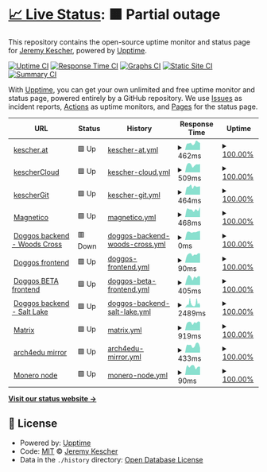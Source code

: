 # [📈 Live Status](https://status.kescher.at): <!--live status--> **🟧 Partial outage**

This repository contains the open-source uptime monitor and status page for [Jeremy Kescher](https://kescher.at), powered by [Upptime](https://github.com/upptime/upptime).

[![Uptime CI](https://github.com/kescherCode/status/workflows/Uptime%20CI/badge.svg)](https://github.com/upptime/upptime/actions?query=workflow%3A%22Uptime+CI%22)
[![Response Time CI](https://github.com/kescherCode/status/workflows/Response%20Time%20CI/badge.svg)](https://github.com/upptime/upptime/actions?query=workflow%3A%22Response+Time+CI%22)
[![Graphs CI](https://github.com/kescherCode/status/workflows/Graphs%20CI/badge.svg)](https://github.com/upptime/upptime/actions?query=workflow%3A%22Graphs+CI%22)
[![Static Site CI](https://github.com/kescherCode/status/workflows/Static%20Site%20CI/badge.svg)](https://github.com/upptime/upptime/actions?query=workflow%3A%22Static+Site+CI%22)
[![Summary CI](https://github.com/kescherCode/status/workflows/Summary%20CI/badge.svg)](https://github.com/upptime/upptime/actions?query=workflow%3A%22Summary+CI%22)

With [Upptime](https://upptime.js.org), you can get your own unlimited and free uptime monitor and status page, powered entirely by a GitHub repository. We use [Issues](https://github.com/kescherCode/status/issues) as incident reports, [Actions](https://github.com/kescherCode/status/actions) as uptime monitors, and [Pages](https://status.kescher.at) for the status page.

<!--start: status pages-->
<!-- This summary is generated by Upptime (https://github.com/upptime/upptime) -->
<!-- Do not edit this manually, your changes will be overwritten -->
<!-- prettier-ignore -->
| URL | Status | History | Response Time | Uptime |
| --- | ------ | ------- | ------------- | ------ |
| <img alt="" src="https://www.kescher.at/favicon-194x194.png" height="13"> [kescher.at](https://www.kescher.at) | 🟩 Up | [kescher-at.yml](https://github.com/kescherCode/status/commits/HEAD/history/kescher-at.yml) | <details><summary><img alt="Response time graph" src="./graphs/kescher-at/response-time-week.png" height="20"> 462ms</summary><br><a href="https://status.kescher.at/history/kescher-at"><img alt="Response time 462" src="https://img.shields.io/endpoint?url=https%3A%2F%2Fraw.githubusercontent.com%2FkescherCode%2Fstatus%2FHEAD%2Fapi%2Fkescher-at%2Fresponse-time.json"></a><br><a href="https://status.kescher.at/history/kescher-at"><img alt="24-hour response time 462" src="https://img.shields.io/endpoint?url=https%3A%2F%2Fraw.githubusercontent.com%2FkescherCode%2Fstatus%2FHEAD%2Fapi%2Fkescher-at%2Fresponse-time-day.json"></a><br><a href="https://status.kescher.at/history/kescher-at"><img alt="7-day response time 462" src="https://img.shields.io/endpoint?url=https%3A%2F%2Fraw.githubusercontent.com%2FkescherCode%2Fstatus%2FHEAD%2Fapi%2Fkescher-at%2Fresponse-time-week.json"></a><br><a href="https://status.kescher.at/history/kescher-at"><img alt="30-day response time 462" src="https://img.shields.io/endpoint?url=https%3A%2F%2Fraw.githubusercontent.com%2FkescherCode%2Fstatus%2FHEAD%2Fapi%2Fkescher-at%2Fresponse-time-month.json"></a><br><a href="https://status.kescher.at/history/kescher-at"><img alt="1-year response time 462" src="https://img.shields.io/endpoint?url=https%3A%2F%2Fraw.githubusercontent.com%2FkescherCode%2Fstatus%2FHEAD%2Fapi%2Fkescher-at%2Fresponse-time-year.json"></a></details> | <details><summary><a href="https://status.kescher.at/history/kescher-at">100.00%</a></summary><a href="https://status.kescher.at/history/kescher-at"><img alt="All-time uptime 100.00%" src="https://img.shields.io/endpoint?url=https%3A%2F%2Fraw.githubusercontent.com%2FkescherCode%2Fstatus%2FHEAD%2Fapi%2Fkescher-at%2Fuptime.json"></a><br><a href="https://status.kescher.at/history/kescher-at"><img alt="24-hour uptime 100.00%" src="https://img.shields.io/endpoint?url=https%3A%2F%2Fraw.githubusercontent.com%2FkescherCode%2Fstatus%2FHEAD%2Fapi%2Fkescher-at%2Fuptime-day.json"></a><br><a href="https://status.kescher.at/history/kescher-at"><img alt="7-day uptime 100.00%" src="https://img.shields.io/endpoint?url=https%3A%2F%2Fraw.githubusercontent.com%2FkescherCode%2Fstatus%2FHEAD%2Fapi%2Fkescher-at%2Fuptime-week.json"></a><br><a href="https://status.kescher.at/history/kescher-at"><img alt="30-day uptime 100.00%" src="https://img.shields.io/endpoint?url=https%3A%2F%2Fraw.githubusercontent.com%2FkescherCode%2Fstatus%2FHEAD%2Fapi%2Fkescher-at%2Fuptime-month.json"></a><br><a href="https://status.kescher.at/history/kescher-at"><img alt="1-year uptime 100.00%" src="https://img.shields.io/endpoint?url=https%3A%2F%2Fraw.githubusercontent.com%2FkescherCode%2Fstatus%2FHEAD%2Fapi%2Fkescher-at%2Fuptime-year.json"></a></details>
| <img alt="" src="https://cloud.kescher.at/apps/theming/favicon" height="13"> [kescherCloud](https://cloud.kescher.at/status.php) | 🟩 Up | [kescher-cloud.yml](https://github.com/kescherCode/status/commits/HEAD/history/kescher-cloud.yml) | <details><summary><img alt="Response time graph" src="./graphs/kescher-cloud/response-time-week.png" height="20"> 509ms</summary><br><a href="https://status.kescher.at/history/kescher-cloud"><img alt="Response time 509" src="https://img.shields.io/endpoint?url=https%3A%2F%2Fraw.githubusercontent.com%2FkescherCode%2Fstatus%2FHEAD%2Fapi%2Fkescher-cloud%2Fresponse-time.json"></a><br><a href="https://status.kescher.at/history/kescher-cloud"><img alt="24-hour response time 509" src="https://img.shields.io/endpoint?url=https%3A%2F%2Fraw.githubusercontent.com%2FkescherCode%2Fstatus%2FHEAD%2Fapi%2Fkescher-cloud%2Fresponse-time-day.json"></a><br><a href="https://status.kescher.at/history/kescher-cloud"><img alt="7-day response time 509" src="https://img.shields.io/endpoint?url=https%3A%2F%2Fraw.githubusercontent.com%2FkescherCode%2Fstatus%2FHEAD%2Fapi%2Fkescher-cloud%2Fresponse-time-week.json"></a><br><a href="https://status.kescher.at/history/kescher-cloud"><img alt="30-day response time 509" src="https://img.shields.io/endpoint?url=https%3A%2F%2Fraw.githubusercontent.com%2FkescherCode%2Fstatus%2FHEAD%2Fapi%2Fkescher-cloud%2Fresponse-time-month.json"></a><br><a href="https://status.kescher.at/history/kescher-cloud"><img alt="1-year response time 509" src="https://img.shields.io/endpoint?url=https%3A%2F%2Fraw.githubusercontent.com%2FkescherCode%2Fstatus%2FHEAD%2Fapi%2Fkescher-cloud%2Fresponse-time-year.json"></a></details> | <details><summary><a href="https://status.kescher.at/history/kescher-cloud">100.00%</a></summary><a href="https://status.kescher.at/history/kescher-cloud"><img alt="All-time uptime 100.00%" src="https://img.shields.io/endpoint?url=https%3A%2F%2Fraw.githubusercontent.com%2FkescherCode%2Fstatus%2FHEAD%2Fapi%2Fkescher-cloud%2Fuptime.json"></a><br><a href="https://status.kescher.at/history/kescher-cloud"><img alt="24-hour uptime 100.00%" src="https://img.shields.io/endpoint?url=https%3A%2F%2Fraw.githubusercontent.com%2FkescherCode%2Fstatus%2FHEAD%2Fapi%2Fkescher-cloud%2Fuptime-day.json"></a><br><a href="https://status.kescher.at/history/kescher-cloud"><img alt="7-day uptime 100.00%" src="https://img.shields.io/endpoint?url=https%3A%2F%2Fraw.githubusercontent.com%2FkescherCode%2Fstatus%2FHEAD%2Fapi%2Fkescher-cloud%2Fuptime-week.json"></a><br><a href="https://status.kescher.at/history/kescher-cloud"><img alt="30-day uptime 100.00%" src="https://img.shields.io/endpoint?url=https%3A%2F%2Fraw.githubusercontent.com%2FkescherCode%2Fstatus%2FHEAD%2Fapi%2Fkescher-cloud%2Fuptime-month.json"></a><br><a href="https://status.kescher.at/history/kescher-cloud"><img alt="1-year uptime 100.00%" src="https://img.shields.io/endpoint?url=https%3A%2F%2Fraw.githubusercontent.com%2FkescherCode%2Fstatus%2FHEAD%2Fapi%2Fkescher-cloud%2Fuptime-year.json"></a></details>
| <img alt="" src="https://git.kescher.at/img/gitea-lg.png" height="13"> [kescherGit](https://git.kescher.at/api/v1/version) | 🟩 Up | [kescher-git.yml](https://github.com/kescherCode/status/commits/HEAD/history/kescher-git.yml) | <details><summary><img alt="Response time graph" src="./graphs/kescher-git/response-time-week.png" height="20"> 464ms</summary><br><a href="https://status.kescher.at/history/kescher-git"><img alt="Response time 464" src="https://img.shields.io/endpoint?url=https%3A%2F%2Fraw.githubusercontent.com%2FkescherCode%2Fstatus%2FHEAD%2Fapi%2Fkescher-git%2Fresponse-time.json"></a><br><a href="https://status.kescher.at/history/kescher-git"><img alt="24-hour response time 464" src="https://img.shields.io/endpoint?url=https%3A%2F%2Fraw.githubusercontent.com%2FkescherCode%2Fstatus%2FHEAD%2Fapi%2Fkescher-git%2Fresponse-time-day.json"></a><br><a href="https://status.kescher.at/history/kescher-git"><img alt="7-day response time 464" src="https://img.shields.io/endpoint?url=https%3A%2F%2Fraw.githubusercontent.com%2FkescherCode%2Fstatus%2FHEAD%2Fapi%2Fkescher-git%2Fresponse-time-week.json"></a><br><a href="https://status.kescher.at/history/kescher-git"><img alt="30-day response time 464" src="https://img.shields.io/endpoint?url=https%3A%2F%2Fraw.githubusercontent.com%2FkescherCode%2Fstatus%2FHEAD%2Fapi%2Fkescher-git%2Fresponse-time-month.json"></a><br><a href="https://status.kescher.at/history/kescher-git"><img alt="1-year response time 464" src="https://img.shields.io/endpoint?url=https%3A%2F%2Fraw.githubusercontent.com%2FkescherCode%2Fstatus%2FHEAD%2Fapi%2Fkescher-git%2Fresponse-time-year.json"></a></details> | <details><summary><a href="https://status.kescher.at/history/kescher-git">100.00%</a></summary><a href="https://status.kescher.at/history/kescher-git"><img alt="All-time uptime 100.00%" src="https://img.shields.io/endpoint?url=https%3A%2F%2Fraw.githubusercontent.com%2FkescherCode%2Fstatus%2FHEAD%2Fapi%2Fkescher-git%2Fuptime.json"></a><br><a href="https://status.kescher.at/history/kescher-git"><img alt="24-hour uptime 100.00%" src="https://img.shields.io/endpoint?url=https%3A%2F%2Fraw.githubusercontent.com%2FkescherCode%2Fstatus%2FHEAD%2Fapi%2Fkescher-git%2Fuptime-day.json"></a><br><a href="https://status.kescher.at/history/kescher-git"><img alt="7-day uptime 100.00%" src="https://img.shields.io/endpoint?url=https%3A%2F%2Fraw.githubusercontent.com%2FkescherCode%2Fstatus%2FHEAD%2Fapi%2Fkescher-git%2Fuptime-week.json"></a><br><a href="https://status.kescher.at/history/kescher-git"><img alt="30-day uptime 100.00%" src="https://img.shields.io/endpoint?url=https%3A%2F%2Fraw.githubusercontent.com%2FkescherCode%2Fstatus%2FHEAD%2Fapi%2Fkescher-git%2Fuptime-month.json"></a><br><a href="https://status.kescher.at/history/kescher-git"><img alt="1-year uptime 100.00%" src="https://img.shields.io/endpoint?url=https%3A%2F%2Fraw.githubusercontent.com%2FkescherCode%2Fstatus%2FHEAD%2Fapi%2Fkescher-git%2Fuptime-year.json"></a></details>
| <img alt="" src="https://favicons.githubusercontent.com/magnetico.kescher.at" height="13"> [Magnetico](https://magnetico.kescher.at/api/v0.1/torrents/) | 🟩 Up | [magnetico.yml](https://github.com/kescherCode/status/commits/HEAD/history/magnetico.yml) | <details><summary><img alt="Response time graph" src="./graphs/magnetico/response-time-week.png" height="20"> 468ms</summary><br><a href="https://status.kescher.at/history/magnetico"><img alt="Response time 468" src="https://img.shields.io/endpoint?url=https%3A%2F%2Fraw.githubusercontent.com%2FkescherCode%2Fstatus%2FHEAD%2Fapi%2Fmagnetico%2Fresponse-time.json"></a><br><a href="https://status.kescher.at/history/magnetico"><img alt="24-hour response time 468" src="https://img.shields.io/endpoint?url=https%3A%2F%2Fraw.githubusercontent.com%2FkescherCode%2Fstatus%2FHEAD%2Fapi%2Fmagnetico%2Fresponse-time-day.json"></a><br><a href="https://status.kescher.at/history/magnetico"><img alt="7-day response time 468" src="https://img.shields.io/endpoint?url=https%3A%2F%2Fraw.githubusercontent.com%2FkescherCode%2Fstatus%2FHEAD%2Fapi%2Fmagnetico%2Fresponse-time-week.json"></a><br><a href="https://status.kescher.at/history/magnetico"><img alt="30-day response time 468" src="https://img.shields.io/endpoint?url=https%3A%2F%2Fraw.githubusercontent.com%2FkescherCode%2Fstatus%2FHEAD%2Fapi%2Fmagnetico%2Fresponse-time-month.json"></a><br><a href="https://status.kescher.at/history/magnetico"><img alt="1-year response time 468" src="https://img.shields.io/endpoint?url=https%3A%2F%2Fraw.githubusercontent.com%2FkescherCode%2Fstatus%2FHEAD%2Fapi%2Fmagnetico%2Fresponse-time-year.json"></a></details> | <details><summary><a href="https://status.kescher.at/history/magnetico">100.00%</a></summary><a href="https://status.kescher.at/history/magnetico"><img alt="All-time uptime 100.00%" src="https://img.shields.io/endpoint?url=https%3A%2F%2Fraw.githubusercontent.com%2FkescherCode%2Fstatus%2FHEAD%2Fapi%2Fmagnetico%2Fuptime.json"></a><br><a href="https://status.kescher.at/history/magnetico"><img alt="24-hour uptime 100.00%" src="https://img.shields.io/endpoint?url=https%3A%2F%2Fraw.githubusercontent.com%2FkescherCode%2Fstatus%2FHEAD%2Fapi%2Fmagnetico%2Fuptime-day.json"></a><br><a href="https://status.kescher.at/history/magnetico"><img alt="7-day uptime 100.00%" src="https://img.shields.io/endpoint?url=https%3A%2F%2Fraw.githubusercontent.com%2FkescherCode%2Fstatus%2FHEAD%2Fapi%2Fmagnetico%2Fuptime-week.json"></a><br><a href="https://status.kescher.at/history/magnetico"><img alt="30-day uptime 100.00%" src="https://img.shields.io/endpoint?url=https%3A%2F%2Fraw.githubusercontent.com%2FkescherCode%2Fstatus%2FHEAD%2Fapi%2Fmagnetico%2Fuptime-month.json"></a><br><a href="https://status.kescher.at/history/magnetico"><img alt="1-year uptime 100.00%" src="https://img.shields.io/endpoint?url=https%3A%2F%2Fraw.githubusercontent.com%2FkescherCode%2Fstatus%2FHEAD%2Fapi%2Fmagnetico%2Fuptime-year.json"></a></details>
| <img alt="" src="https://www.kescher.at/favicon-194x194.png" height="13"> [Doggos backend - Woods Cross](https://doggos.kescher.at/wc-lazy-lounge.mjpg) | 🟥 Down | [doggos-backend-woods-cross.yml](https://github.com/kescherCode/status/commits/HEAD/history/doggos-backend-woods-cross.yml) | <details><summary><img alt="Response time graph" src="./graphs/doggos-backend-woods-cross/response-time-week.png" height="20"> 0ms</summary><br><a href="https://status.kescher.at/history/doggos-backend-woods-cross"><img alt="Response time 0" src="https://img.shields.io/endpoint?url=https%3A%2F%2Fraw.githubusercontent.com%2FkescherCode%2Fstatus%2FHEAD%2Fapi%2Fdoggos-backend-woods-cross%2Fresponse-time.json"></a><br><a href="https://status.kescher.at/history/doggos-backend-woods-cross"><img alt="24-hour response time 0" src="https://img.shields.io/endpoint?url=https%3A%2F%2Fraw.githubusercontent.com%2FkescherCode%2Fstatus%2FHEAD%2Fapi%2Fdoggos-backend-woods-cross%2Fresponse-time-day.json"></a><br><a href="https://status.kescher.at/history/doggos-backend-woods-cross"><img alt="7-day response time 0" src="https://img.shields.io/endpoint?url=https%3A%2F%2Fraw.githubusercontent.com%2FkescherCode%2Fstatus%2FHEAD%2Fapi%2Fdoggos-backend-woods-cross%2Fresponse-time-week.json"></a><br><a href="https://status.kescher.at/history/doggos-backend-woods-cross"><img alt="30-day response time 0" src="https://img.shields.io/endpoint?url=https%3A%2F%2Fraw.githubusercontent.com%2FkescherCode%2Fstatus%2FHEAD%2Fapi%2Fdoggos-backend-woods-cross%2Fresponse-time-month.json"></a><br><a href="https://status.kescher.at/history/doggos-backend-woods-cross"><img alt="1-year response time 0" src="https://img.shields.io/endpoint?url=https%3A%2F%2Fraw.githubusercontent.com%2FkescherCode%2Fstatus%2FHEAD%2Fapi%2Fdoggos-backend-woods-cross%2Fresponse-time-year.json"></a></details> | <details><summary><a href="https://status.kescher.at/history/doggos-backend-woods-cross">100.00%</a></summary><a href="https://status.kescher.at/history/doggos-backend-woods-cross"><img alt="All-time uptime 100.00%" src="https://img.shields.io/endpoint?url=https%3A%2F%2Fraw.githubusercontent.com%2FkescherCode%2Fstatus%2FHEAD%2Fapi%2Fdoggos-backend-woods-cross%2Fuptime.json"></a><br><a href="https://status.kescher.at/history/doggos-backend-woods-cross"><img alt="24-hour uptime 100.00%" src="https://img.shields.io/endpoint?url=https%3A%2F%2Fraw.githubusercontent.com%2FkescherCode%2Fstatus%2FHEAD%2Fapi%2Fdoggos-backend-woods-cross%2Fuptime-day.json"></a><br><a href="https://status.kescher.at/history/doggos-backend-woods-cross"><img alt="7-day uptime 100.00%" src="https://img.shields.io/endpoint?url=https%3A%2F%2Fraw.githubusercontent.com%2FkescherCode%2Fstatus%2FHEAD%2Fapi%2Fdoggos-backend-woods-cross%2Fuptime-week.json"></a><br><a href="https://status.kescher.at/history/doggos-backend-woods-cross"><img alt="30-day uptime 100.00%" src="https://img.shields.io/endpoint?url=https%3A%2F%2Fraw.githubusercontent.com%2FkescherCode%2Fstatus%2FHEAD%2Fapi%2Fdoggos-backend-woods-cross%2Fuptime-month.json"></a><br><a href="https://status.kescher.at/history/doggos-backend-woods-cross"><img alt="1-year uptime 100.00%" src="https://img.shields.io/endpoint?url=https%3A%2F%2Fraw.githubusercontent.com%2FkescherCode%2Fstatus%2FHEAD%2Fapi%2Fdoggos-backend-woods-cross%2Fuptime-year.json"></a></details>
| <img alt="" src="https://www.kescher.at/favicon-194x194.png" height="13"> [Doggos frontend](https://doggos.kescher.at) | 🟩 Up | [doggos-frontend.yml](https://github.com/kescherCode/status/commits/HEAD/history/doggos-frontend.yml) | <details><summary><img alt="Response time graph" src="./graphs/doggos-frontend/response-time-week.png" height="20"> 90ms</summary><br><a href="https://status.kescher.at/history/doggos-frontend"><img alt="Response time 90" src="https://img.shields.io/endpoint?url=https%3A%2F%2Fraw.githubusercontent.com%2FkescherCode%2Fstatus%2FHEAD%2Fapi%2Fdoggos-frontend%2Fresponse-time.json"></a><br><a href="https://status.kescher.at/history/doggos-frontend"><img alt="24-hour response time 90" src="https://img.shields.io/endpoint?url=https%3A%2F%2Fraw.githubusercontent.com%2FkescherCode%2Fstatus%2FHEAD%2Fapi%2Fdoggos-frontend%2Fresponse-time-day.json"></a><br><a href="https://status.kescher.at/history/doggos-frontend"><img alt="7-day response time 90" src="https://img.shields.io/endpoint?url=https%3A%2F%2Fraw.githubusercontent.com%2FkescherCode%2Fstatus%2FHEAD%2Fapi%2Fdoggos-frontend%2Fresponse-time-week.json"></a><br><a href="https://status.kescher.at/history/doggos-frontend"><img alt="30-day response time 90" src="https://img.shields.io/endpoint?url=https%3A%2F%2Fraw.githubusercontent.com%2FkescherCode%2Fstatus%2FHEAD%2Fapi%2Fdoggos-frontend%2Fresponse-time-month.json"></a><br><a href="https://status.kescher.at/history/doggos-frontend"><img alt="1-year response time 90" src="https://img.shields.io/endpoint?url=https%3A%2F%2Fraw.githubusercontent.com%2FkescherCode%2Fstatus%2FHEAD%2Fapi%2Fdoggos-frontend%2Fresponse-time-year.json"></a></details> | <details><summary><a href="https://status.kescher.at/history/doggos-frontend">100.00%</a></summary><a href="https://status.kescher.at/history/doggos-frontend"><img alt="All-time uptime 100.00%" src="https://img.shields.io/endpoint?url=https%3A%2F%2Fraw.githubusercontent.com%2FkescherCode%2Fstatus%2FHEAD%2Fapi%2Fdoggos-frontend%2Fuptime.json"></a><br><a href="https://status.kescher.at/history/doggos-frontend"><img alt="24-hour uptime 100.00%" src="https://img.shields.io/endpoint?url=https%3A%2F%2Fraw.githubusercontent.com%2FkescherCode%2Fstatus%2FHEAD%2Fapi%2Fdoggos-frontend%2Fuptime-day.json"></a><br><a href="https://status.kescher.at/history/doggos-frontend"><img alt="7-day uptime 100.00%" src="https://img.shields.io/endpoint?url=https%3A%2F%2Fraw.githubusercontent.com%2FkescherCode%2Fstatus%2FHEAD%2Fapi%2Fdoggos-frontend%2Fuptime-week.json"></a><br><a href="https://status.kescher.at/history/doggos-frontend"><img alt="30-day uptime 100.00%" src="https://img.shields.io/endpoint?url=https%3A%2F%2Fraw.githubusercontent.com%2FkescherCode%2Fstatus%2FHEAD%2Fapi%2Fdoggos-frontend%2Fuptime-month.json"></a><br><a href="https://status.kescher.at/history/doggos-frontend"><img alt="1-year uptime 100.00%" src="https://img.shields.io/endpoint?url=https%3A%2F%2Fraw.githubusercontent.com%2FkescherCode%2Fstatus%2FHEAD%2Fapi%2Fdoggos-frontend%2Fuptime-year.json"></a></details>
| <img alt="" src="https://www.kescher.at/favicon-194x194.png" height="13"> [Doggos BETA frontend](https://beta.doggos.kescher.at) | 🟩 Up | [doggos-beta-frontend.yml](https://github.com/kescherCode/status/commits/HEAD/history/doggos-beta-frontend.yml) | <details><summary><img alt="Response time graph" src="./graphs/doggos-beta-frontend/response-time-week.png" height="20"> 405ms</summary><br><a href="https://status.kescher.at/history/doggos-beta-frontend"><img alt="Response time 405" src="https://img.shields.io/endpoint?url=https%3A%2F%2Fraw.githubusercontent.com%2FkescherCode%2Fstatus%2FHEAD%2Fapi%2Fdoggos-beta-frontend%2Fresponse-time.json"></a><br><a href="https://status.kescher.at/history/doggos-beta-frontend"><img alt="24-hour response time 405" src="https://img.shields.io/endpoint?url=https%3A%2F%2Fraw.githubusercontent.com%2FkescherCode%2Fstatus%2FHEAD%2Fapi%2Fdoggos-beta-frontend%2Fresponse-time-day.json"></a><br><a href="https://status.kescher.at/history/doggos-beta-frontend"><img alt="7-day response time 405" src="https://img.shields.io/endpoint?url=https%3A%2F%2Fraw.githubusercontent.com%2FkescherCode%2Fstatus%2FHEAD%2Fapi%2Fdoggos-beta-frontend%2Fresponse-time-week.json"></a><br><a href="https://status.kescher.at/history/doggos-beta-frontend"><img alt="30-day response time 405" src="https://img.shields.io/endpoint?url=https%3A%2F%2Fraw.githubusercontent.com%2FkescherCode%2Fstatus%2FHEAD%2Fapi%2Fdoggos-beta-frontend%2Fresponse-time-month.json"></a><br><a href="https://status.kescher.at/history/doggos-beta-frontend"><img alt="1-year response time 405" src="https://img.shields.io/endpoint?url=https%3A%2F%2Fraw.githubusercontent.com%2FkescherCode%2Fstatus%2FHEAD%2Fapi%2Fdoggos-beta-frontend%2Fresponse-time-year.json"></a></details> | <details><summary><a href="https://status.kescher.at/history/doggos-beta-frontend">100.00%</a></summary><a href="https://status.kescher.at/history/doggos-beta-frontend"><img alt="All-time uptime 100.00%" src="https://img.shields.io/endpoint?url=https%3A%2F%2Fraw.githubusercontent.com%2FkescherCode%2Fstatus%2FHEAD%2Fapi%2Fdoggos-beta-frontend%2Fuptime.json"></a><br><a href="https://status.kescher.at/history/doggos-beta-frontend"><img alt="24-hour uptime 100.00%" src="https://img.shields.io/endpoint?url=https%3A%2F%2Fraw.githubusercontent.com%2FkescherCode%2Fstatus%2FHEAD%2Fapi%2Fdoggos-beta-frontend%2Fuptime-day.json"></a><br><a href="https://status.kescher.at/history/doggos-beta-frontend"><img alt="7-day uptime 100.00%" src="https://img.shields.io/endpoint?url=https%3A%2F%2Fraw.githubusercontent.com%2FkescherCode%2Fstatus%2FHEAD%2Fapi%2Fdoggos-beta-frontend%2Fuptime-week.json"></a><br><a href="https://status.kescher.at/history/doggos-beta-frontend"><img alt="30-day uptime 100.00%" src="https://img.shields.io/endpoint?url=https%3A%2F%2Fraw.githubusercontent.com%2FkescherCode%2Fstatus%2FHEAD%2Fapi%2Fdoggos-beta-frontend%2Fuptime-month.json"></a><br><a href="https://status.kescher.at/history/doggos-beta-frontend"><img alt="1-year uptime 100.00%" src="https://img.shields.io/endpoint?url=https%3A%2F%2Fraw.githubusercontent.com%2FkescherCode%2Fstatus%2FHEAD%2Fapi%2Fdoggos-beta-frontend%2Fuptime-year.json"></a></details>
| <img alt="" src="https://www.kescher.at/favicon-194x194.png" height="13"> [Doggos backend - Salt Lake](https://doggos.kescher.at/sl-small-dog-patio.mjpg) | 🟩 Up | [doggos-backend-salt-lake.yml](https://github.com/kescherCode/status/commits/HEAD/history/doggos-backend-salt-lake.yml) | <details><summary><img alt="Response time graph" src="./graphs/doggos-backend-salt-lake/response-time-week.png" height="20"> 2489ms</summary><br><a href="https://status.kescher.at/history/doggos-backend-salt-lake"><img alt="Response time 2489" src="https://img.shields.io/endpoint?url=https%3A%2F%2Fraw.githubusercontent.com%2FkescherCode%2Fstatus%2FHEAD%2Fapi%2Fdoggos-backend-salt-lake%2Fresponse-time.json"></a><br><a href="https://status.kescher.at/history/doggos-backend-salt-lake"><img alt="24-hour response time 2489" src="https://img.shields.io/endpoint?url=https%3A%2F%2Fraw.githubusercontent.com%2FkescherCode%2Fstatus%2FHEAD%2Fapi%2Fdoggos-backend-salt-lake%2Fresponse-time-day.json"></a><br><a href="https://status.kescher.at/history/doggos-backend-salt-lake"><img alt="7-day response time 2489" src="https://img.shields.io/endpoint?url=https%3A%2F%2Fraw.githubusercontent.com%2FkescherCode%2Fstatus%2FHEAD%2Fapi%2Fdoggos-backend-salt-lake%2Fresponse-time-week.json"></a><br><a href="https://status.kescher.at/history/doggos-backend-salt-lake"><img alt="30-day response time 2489" src="https://img.shields.io/endpoint?url=https%3A%2F%2Fraw.githubusercontent.com%2FkescherCode%2Fstatus%2FHEAD%2Fapi%2Fdoggos-backend-salt-lake%2Fresponse-time-month.json"></a><br><a href="https://status.kescher.at/history/doggos-backend-salt-lake"><img alt="1-year response time 2489" src="https://img.shields.io/endpoint?url=https%3A%2F%2Fraw.githubusercontent.com%2FkescherCode%2Fstatus%2FHEAD%2Fapi%2Fdoggos-backend-salt-lake%2Fresponse-time-year.json"></a></details> | <details><summary><a href="https://status.kescher.at/history/doggos-backend-salt-lake">100.00%</a></summary><a href="https://status.kescher.at/history/doggos-backend-salt-lake"><img alt="All-time uptime 100.00%" src="https://img.shields.io/endpoint?url=https%3A%2F%2Fraw.githubusercontent.com%2FkescherCode%2Fstatus%2FHEAD%2Fapi%2Fdoggos-backend-salt-lake%2Fuptime.json"></a><br><a href="https://status.kescher.at/history/doggos-backend-salt-lake"><img alt="24-hour uptime 100.00%" src="https://img.shields.io/endpoint?url=https%3A%2F%2Fraw.githubusercontent.com%2FkescherCode%2Fstatus%2FHEAD%2Fapi%2Fdoggos-backend-salt-lake%2Fuptime-day.json"></a><br><a href="https://status.kescher.at/history/doggos-backend-salt-lake"><img alt="7-day uptime 100.00%" src="https://img.shields.io/endpoint?url=https%3A%2F%2Fraw.githubusercontent.com%2FkescherCode%2Fstatus%2FHEAD%2Fapi%2Fdoggos-backend-salt-lake%2Fuptime-week.json"></a><br><a href="https://status.kescher.at/history/doggos-backend-salt-lake"><img alt="30-day uptime 100.00%" src="https://img.shields.io/endpoint?url=https%3A%2F%2Fraw.githubusercontent.com%2FkescherCode%2Fstatus%2FHEAD%2Fapi%2Fdoggos-backend-salt-lake%2Fuptime-month.json"></a><br><a href="https://status.kescher.at/history/doggos-backend-salt-lake"><img alt="1-year uptime 100.00%" src="https://img.shields.io/endpoint?url=https%3A%2F%2Fraw.githubusercontent.com%2FkescherCode%2Fstatus%2FHEAD%2Fapi%2Fdoggos-backend-salt-lake%2Fuptime-year.json"></a></details>
| <img alt="" src="https://www.kescher.at/favicon-194x194.png" height="13"> [Matrix](https://matrix.kescher.at) | 🟩 Up | [matrix.yml](https://github.com/kescherCode/status/commits/HEAD/history/matrix.yml) | <details><summary><img alt="Response time graph" src="./graphs/matrix/response-time-week.png" height="20"> 919ms</summary><br><a href="https://status.kescher.at/history/matrix"><img alt="Response time 919" src="https://img.shields.io/endpoint?url=https%3A%2F%2Fraw.githubusercontent.com%2FkescherCode%2Fstatus%2FHEAD%2Fapi%2Fmatrix%2Fresponse-time.json"></a><br><a href="https://status.kescher.at/history/matrix"><img alt="24-hour response time 919" src="https://img.shields.io/endpoint?url=https%3A%2F%2Fraw.githubusercontent.com%2FkescherCode%2Fstatus%2FHEAD%2Fapi%2Fmatrix%2Fresponse-time-day.json"></a><br><a href="https://status.kescher.at/history/matrix"><img alt="7-day response time 919" src="https://img.shields.io/endpoint?url=https%3A%2F%2Fraw.githubusercontent.com%2FkescherCode%2Fstatus%2FHEAD%2Fapi%2Fmatrix%2Fresponse-time-week.json"></a><br><a href="https://status.kescher.at/history/matrix"><img alt="30-day response time 919" src="https://img.shields.io/endpoint?url=https%3A%2F%2Fraw.githubusercontent.com%2FkescherCode%2Fstatus%2FHEAD%2Fapi%2Fmatrix%2Fresponse-time-month.json"></a><br><a href="https://status.kescher.at/history/matrix"><img alt="1-year response time 919" src="https://img.shields.io/endpoint?url=https%3A%2F%2Fraw.githubusercontent.com%2FkescherCode%2Fstatus%2FHEAD%2Fapi%2Fmatrix%2Fresponse-time-year.json"></a></details> | <details><summary><a href="https://status.kescher.at/history/matrix">100.00%</a></summary><a href="https://status.kescher.at/history/matrix"><img alt="All-time uptime 100.00%" src="https://img.shields.io/endpoint?url=https%3A%2F%2Fraw.githubusercontent.com%2FkescherCode%2Fstatus%2FHEAD%2Fapi%2Fmatrix%2Fuptime.json"></a><br><a href="https://status.kescher.at/history/matrix"><img alt="24-hour uptime 100.00%" src="https://img.shields.io/endpoint?url=https%3A%2F%2Fraw.githubusercontent.com%2FkescherCode%2Fstatus%2FHEAD%2Fapi%2Fmatrix%2Fuptime-day.json"></a><br><a href="https://status.kescher.at/history/matrix"><img alt="7-day uptime 100.00%" src="https://img.shields.io/endpoint?url=https%3A%2F%2Fraw.githubusercontent.com%2FkescherCode%2Fstatus%2FHEAD%2Fapi%2Fmatrix%2Fuptime-week.json"></a><br><a href="https://status.kescher.at/history/matrix"><img alt="30-day uptime 100.00%" src="https://img.shields.io/endpoint?url=https%3A%2F%2Fraw.githubusercontent.com%2FkescherCode%2Fstatus%2FHEAD%2Fapi%2Fmatrix%2Fuptime-month.json"></a><br><a href="https://status.kescher.at/history/matrix"><img alt="1-year uptime 100.00%" src="https://img.shields.io/endpoint?url=https%3A%2F%2Fraw.githubusercontent.com%2FkescherCode%2Fstatus%2FHEAD%2Fapi%2Fmatrix%2Fuptime-year.json"></a></details>
| <img alt="" src="https://favicons.githubusercontent.com/arch4edu.mirror.kescher.at" height="13"> [arch4edu mirror](https://arch4edu.mirror.kescher.at/lastupdate) | 🟩 Up | [arch4edu-mirror.yml](https://github.com/kescherCode/status/commits/HEAD/history/arch4edu-mirror.yml) | <details><summary><img alt="Response time graph" src="./graphs/arch4edu-mirror/response-time-week.png" height="20"> 433ms</summary><br><a href="https://status.kescher.at/history/arch4edu-mirror"><img alt="Response time 433" src="https://img.shields.io/endpoint?url=https%3A%2F%2Fraw.githubusercontent.com%2FkescherCode%2Fstatus%2FHEAD%2Fapi%2Farch4edu-mirror%2Fresponse-time.json"></a><br><a href="https://status.kescher.at/history/arch4edu-mirror"><img alt="24-hour response time 433" src="https://img.shields.io/endpoint?url=https%3A%2F%2Fraw.githubusercontent.com%2FkescherCode%2Fstatus%2FHEAD%2Fapi%2Farch4edu-mirror%2Fresponse-time-day.json"></a><br><a href="https://status.kescher.at/history/arch4edu-mirror"><img alt="7-day response time 433" src="https://img.shields.io/endpoint?url=https%3A%2F%2Fraw.githubusercontent.com%2FkescherCode%2Fstatus%2FHEAD%2Fapi%2Farch4edu-mirror%2Fresponse-time-week.json"></a><br><a href="https://status.kescher.at/history/arch4edu-mirror"><img alt="30-day response time 433" src="https://img.shields.io/endpoint?url=https%3A%2F%2Fraw.githubusercontent.com%2FkescherCode%2Fstatus%2FHEAD%2Fapi%2Farch4edu-mirror%2Fresponse-time-month.json"></a><br><a href="https://status.kescher.at/history/arch4edu-mirror"><img alt="1-year response time 433" src="https://img.shields.io/endpoint?url=https%3A%2F%2Fraw.githubusercontent.com%2FkescherCode%2Fstatus%2FHEAD%2Fapi%2Farch4edu-mirror%2Fresponse-time-year.json"></a></details> | <details><summary><a href="https://status.kescher.at/history/arch4edu-mirror">100.00%</a></summary><a href="https://status.kescher.at/history/arch4edu-mirror"><img alt="All-time uptime 100.00%" src="https://img.shields.io/endpoint?url=https%3A%2F%2Fraw.githubusercontent.com%2FkescherCode%2Fstatus%2FHEAD%2Fapi%2Farch4edu-mirror%2Fuptime.json"></a><br><a href="https://status.kescher.at/history/arch4edu-mirror"><img alt="24-hour uptime 100.00%" src="https://img.shields.io/endpoint?url=https%3A%2F%2Fraw.githubusercontent.com%2FkescherCode%2Fstatus%2FHEAD%2Fapi%2Farch4edu-mirror%2Fuptime-day.json"></a><br><a href="https://status.kescher.at/history/arch4edu-mirror"><img alt="7-day uptime 100.00%" src="https://img.shields.io/endpoint?url=https%3A%2F%2Fraw.githubusercontent.com%2FkescherCode%2Fstatus%2FHEAD%2Fapi%2Farch4edu-mirror%2Fuptime-week.json"></a><br><a href="https://status.kescher.at/history/arch4edu-mirror"><img alt="30-day uptime 100.00%" src="https://img.shields.io/endpoint?url=https%3A%2F%2Fraw.githubusercontent.com%2FkescherCode%2Fstatus%2FHEAD%2Fapi%2Farch4edu-mirror%2Fuptime-month.json"></a><br><a href="https://status.kescher.at/history/arch4edu-mirror"><img alt="1-year uptime 100.00%" src="https://img.shields.io/endpoint?url=https%3A%2F%2Fraw.githubusercontent.com%2FkescherCode%2Fstatus%2FHEAD%2Fapi%2Farch4edu-mirror%2Fuptime-year.json"></a></details>
| <img alt="" src="https://favicons.githubusercontent.com/null" height="13"> [Monero node](unova.kescher.at) | 🟩 Up | [monero-node.yml](https://github.com/kescherCode/status/commits/HEAD/history/monero-node.yml) | <details><summary><img alt="Response time graph" src="./graphs/monero-node/response-time-week.png" height="20"> 90ms</summary><br><a href="https://status.kescher.at/history/monero-node"><img alt="Response time 90" src="https://img.shields.io/endpoint?url=https%3A%2F%2Fraw.githubusercontent.com%2FkescherCode%2Fstatus%2FHEAD%2Fapi%2Fmonero-node%2Fresponse-time.json"></a><br><a href="https://status.kescher.at/history/monero-node"><img alt="24-hour response time 90" src="https://img.shields.io/endpoint?url=https%3A%2F%2Fraw.githubusercontent.com%2FkescherCode%2Fstatus%2FHEAD%2Fapi%2Fmonero-node%2Fresponse-time-day.json"></a><br><a href="https://status.kescher.at/history/monero-node"><img alt="7-day response time 90" src="https://img.shields.io/endpoint?url=https%3A%2F%2Fraw.githubusercontent.com%2FkescherCode%2Fstatus%2FHEAD%2Fapi%2Fmonero-node%2Fresponse-time-week.json"></a><br><a href="https://status.kescher.at/history/monero-node"><img alt="30-day response time 90" src="https://img.shields.io/endpoint?url=https%3A%2F%2Fraw.githubusercontent.com%2FkescherCode%2Fstatus%2FHEAD%2Fapi%2Fmonero-node%2Fresponse-time-month.json"></a><br><a href="https://status.kescher.at/history/monero-node"><img alt="1-year response time 90" src="https://img.shields.io/endpoint?url=https%3A%2F%2Fraw.githubusercontent.com%2FkescherCode%2Fstatus%2FHEAD%2Fapi%2Fmonero-node%2Fresponse-time-year.json"></a></details> | <details><summary><a href="https://status.kescher.at/history/monero-node">100.00%</a></summary><a href="https://status.kescher.at/history/monero-node"><img alt="All-time uptime 100.00%" src="https://img.shields.io/endpoint?url=https%3A%2F%2Fraw.githubusercontent.com%2FkescherCode%2Fstatus%2FHEAD%2Fapi%2Fmonero-node%2Fuptime.json"></a><br><a href="https://status.kescher.at/history/monero-node"><img alt="24-hour uptime 100.00%" src="https://img.shields.io/endpoint?url=https%3A%2F%2Fraw.githubusercontent.com%2FkescherCode%2Fstatus%2FHEAD%2Fapi%2Fmonero-node%2Fuptime-day.json"></a><br><a href="https://status.kescher.at/history/monero-node"><img alt="7-day uptime 100.00%" src="https://img.shields.io/endpoint?url=https%3A%2F%2Fraw.githubusercontent.com%2FkescherCode%2Fstatus%2FHEAD%2Fapi%2Fmonero-node%2Fuptime-week.json"></a><br><a href="https://status.kescher.at/history/monero-node"><img alt="30-day uptime 100.00%" src="https://img.shields.io/endpoint?url=https%3A%2F%2Fraw.githubusercontent.com%2FkescherCode%2Fstatus%2FHEAD%2Fapi%2Fmonero-node%2Fuptime-month.json"></a><br><a href="https://status.kescher.at/history/monero-node"><img alt="1-year uptime 100.00%" src="https://img.shields.io/endpoint?url=https%3A%2F%2Fraw.githubusercontent.com%2FkescherCode%2Fstatus%2FHEAD%2Fapi%2Fmonero-node%2Fuptime-year.json"></a></details>

<!--end: status pages-->

[**Visit our status website →**](https://status.kescher.at)

## 📄 License

- Powered by: [Upptime](https://github.com/upptime/upptime)
- Code: [MIT](./LICENSE) © [Jeremy Kescher](https://kescher.at)
- Data in the `./history` directory: [Open Database License](https://opendatacommons.org/licenses/odbl/1-0/)
